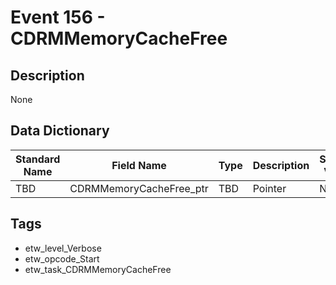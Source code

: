 # Event 156 - CDRMMemoryCacheFree

## Description
None

## Data Dictionary
|Standard Name|Field Name|Type|Description|Sample Value|
|---|---|---|---|---|
|TBD|CDRMMemoryCacheFree_ptr|TBD|Pointer|None|None|

## Tags
* etw_level_Verbose
* etw_opcode_Start
* etw_task_CDRMMemoryCacheFree
